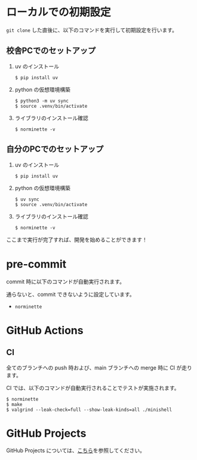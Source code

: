 # ローカルでの初期設定

`git clone` した直後に、以下のコマンドを実行して初期設定を行います。
## 校舎PCでのセットアップ
1. uv のインストール

   ```
   $ pip install uv
   ```

2. python の仮想環境構築

   ```
   $ python3 -m uv sync
   $ source .venv/bin/activate
   ```

3. ライブラリのインストール確認

   ```
   $ norminette -v
   ```

## 自分のPCでのセットアップ
1. uv のインストール

   ```
   $ pip install uv
   ```

2. python の仮想環境構築

   ```
   $ uv sync
   $ source .venv/bin/activate
   ```

3. ライブラリのインストール確認

   ```
   $ norminette -v
   ```

ここまで実行が完了すれば、開発を始めることができます！

# pre-commit

commit 時に以下のコマンドが自動実行されます。

通らないと、commit できないように設定しています。

- `norminette`

# GitHub Actions

## CI

全てのブランチへの push 時および、main ブランチへの merge 時に CI が走ります。

CI では、以下のコマンドが自動実行されることでテストが実施されます。

```
$ norminette
$ make
$ valgrind --leak-check=full --show-leak-kinds=all ./minishell
```

# GitHub Projects

GitHub Projects については、[こちら](https://github.com/yuzu-juice/minishell/wiki/GitHub-Projects-運用ガイド)を参照してください。
